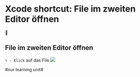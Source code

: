 # Xcode shortcut: File im zweiten Editor öffnen
🚀

## File im zweiten Editor öffnen

`⌥ - Klick` auf das File
![][image-1]

[image-1]:	assets/image-asset.png

#nur learning unit#